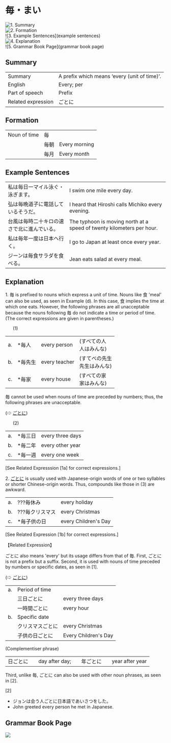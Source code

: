 # 毎・まい

![1. Summary](summary)<br>
![2. Formation](formation)<br>
![3. Example Sentences](example sentences)<br>
![4. Explanation](explanation)<br>
![5. Grammar Book Page](grammar book page)<br>


## Summary

<table><tr>   <td>Summary</td>   <td>A prefix which means ‘every (unit of time)’.</td></tr><tr>   <td>English</td>   <td>Every; per</td></tr><tr>   <td>Part of speech</td>   <td>Prefix</td></tr><tr>   <td>Related expression</td>   <td>ごとに</td></tr></table>

## Formation

<table class="table"> <tbody><tr class="tr head"> <td class="td"><span class="bold"><span>Noun of time</span> </span></td> <td class="td"><span class="concept">毎</span><span class="bold"> </span></td> <td class="td"><span>&nbsp;</span></td> </tr> <tr class="tr"> <td class="td"><span>&nbsp;</span></td> <td class="td"><span class="concept">毎</span><span>朝</span> </td> <td class="td"><span>Every    morning</span></td> </tr> <tr class="tr"> <td class="td"><span>&nbsp;</span></td> <td class="td"><span class="concept">毎</span><span>月</span> </td> <td class="td"><span>Every    month</span></td> </tr></tbody></table>

## Example Sentences

<table><tr>   <td>私は毎日一マイル泳ぐ・泳ぎます。</td>   <td>I swim one mile every day.</td></tr><tr>   <td>弘は毎晩道子に電話しているそうだ。</td>   <td>I heard that Hiroshi calls Michiko every evening.</td></tr><tr>   <td>台風は毎時二十キロの速さで北に進んでいる。</td>   <td>The typhoon is moving north at a speed of twenty kilometers per hour.</td></tr><tr>   <td>私は毎年一度は日本へ行く。</td>   <td>I go to Japan at least once every year.</td></tr><tr>   <td>ジーンは毎食サラダを食べる。</td>   <td>Jean eats salad at every meal.</td></tr></table>

## Explanation

<p>1. <span class="cloze">毎</span> is prefixed to nouns which express a unit of time. Nouns like 食 'meal' can also be used, as seen in Example (d). In this case, 食 implies the time at which one eats. However, the following phrases are all unacceptable because the nouns following <span class="cloze">毎</span> do not indicate a time or period of time. (The correct expressions are given in parentheses.)</p>  <ul>(1)</ul>  <table class="table"> <tbody> <tr class="tr"> <td class="td">a. </td> <td class="td">*<span class="cloze">毎</span>人</td> <td class="td">every person</td> <td class="td">(すべての人<br>人はみんな)</td> </tr> <tr class="tr"> <td class="td">b. </td> <td class="td">*<span class="cloze">毎</span>先生</td> <td class="td">every teacher</td> <td class="td">(すてべの先生<br>先生はみんな)</td> </tr> <tr class="tr"> <td class="td">c. </td> <td class="td">*<span class="cloze">毎</span>家</td> <td class="td">every house</td> <td class="td">(すべての家<br>家はみんな)</td> </tr> </tbody> </table>  <p><span class="cloze">毎</span> cannot be used when nouns of time are preceded by numbers; thus, the following phrases are unacceptable.</p>  <p>(⇨ <a href="#㊦ ごとに">ごとに</a>)</p>  <ul>(2)</ul>  <table class="table"> <tbody> <tr class="tr"> <td class="td">a. </td> <td class="td">*<span class="cloze">毎</span>三日</td> <td class="td">every three days</td> </tr> <tr class="tr"> <td class="td">b. </td> <td class="td">*<span class="cloze">毎</span>二年</td> <td class="td">every other year</td> </tr> <tr class="tr"> <td class="td">c. </td> <td class="td">*<span class="cloze">毎</span>一週</td> <td class="td">every one week</td> </tr> </tbody> </table>  <p>[See Related Expresssion [1a] for correct expressions.]</p>  <p>2. <a href="#㊦ ごとに">ごとに</a> is usually used with Japanese-origin words of one or two syllables or shorter Chinese-origin words. Thus, compounds like those in (3) are awkward.</p>   <table class="table"> <tbody> <tr class="tr"> <td class="td">a. </td> <td class="td">???<span class="cloze">毎</span>休み</td> <td class="td">every holiday</td> </tr> <tr class="tr"> <td class="td">b. </td> <td class="td">???<span class="cloze">毎</span>クリスマス</td> <td class="td">every Christmas</td> </tr> <tr class="tr"> <td class="td">c. </td> <td class="td">*<span class="cloze">毎</span>子供の日</td> <td class="td">every Children's Day</td> </tr> </tbody> </table>  <p>[See Related Expression [1b] for correct expressions.]</p>  <p>【Related Expression】</p>  <p>ごとに also means 'every' but its usage differs from that of <span class="cloze">毎</span>. First, ごとに is not a prefix but a suffix. Second, it is used with nouns of time preceded by numbers or specific dates, as seen in [1].</p>  <p>(⇨ <a href="#㊦ ごとに">ごとに</a>)</p>  <table class="table"> <tbody> <tr class="tr"> <td class="td">a. </td> <td class="td">Period of time</td> <td class="td"></td> </tr> <tr class="tr"> <td class="td"></td> <td class="td">三日ごとに</td> <td class="td">every three days</td> </tr> <tr class="tr"> <td class="td"></td> <td class="td">一時間ごとに</td> <td class="td">every hour</td> </tr> <tr class="tr"> <td class="td">b. </td> <td class="td">Specific date</td> <td class="td"></td> </tr> <tr class="tr"> <td class="td"></td> <td class="td">クリスマスごとに</td> <td class="td">every Christmas</td> </tr> <tr class="tr"> <td class="td"></td> <td class="td">子供の日ごとに</td> <td class="td">Every Children's Day</td> </tr> </tbody> </table>   <p>(Complementiser phrase)</p>  <table class="table"> <tbody> <tr class="tr"> <td class="td">日ごとに　</td> <td class="td">day after day;　</td> <td class="td">年ごとに　</td> <td class="td">year after year</td> </tr> </tbody> </table>  <p>Third, unlike <span class="cloze">毎</span>, ごとに can also be used with other noun phrases, as seen in [2].</p>  <p>[2]</p>  <ul> <li>ジョンは会う人ごとに日本語であいさつをした。</li> <li>John greeted every person he met in Japanese.</li> </ul>

## Grammar Book Page

![](../img/Basic毎.png)

